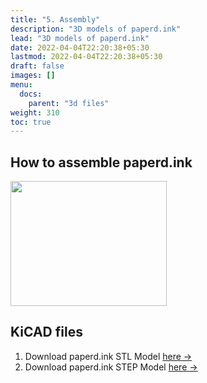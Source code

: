 ```yaml
---
title: "5. Assembly"
description: "3D models of paperd.ink"
lead: "3D models of paperd.ink"
date: 2022-04-04T22:20:38+05:30
lastmod: 2022-04-04T22:20:38+05:30
draft: false
images: []
menu:
  docs:
    parent: "3d files"
weight: 310
toc: true
---
```

## How to assemble paperd.ink
<img src="/images/paperd.ink_Assembly.gif" width="250" height="200">

## KiCAD files

1. Download paperd.ink STL Model [here →]( )
2. Download paperd.ink STEP Model [here →]( )
